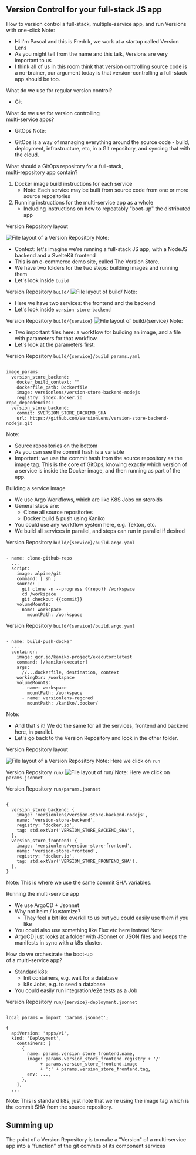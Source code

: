 ## Version Control for your full-stack JS app
How to version control a full-stack, multiple-service app, and run Versions with one-click
Note:
- Hi I'm Pascal and this is Fredrik, we work at a startup called Version Lens
- As you might tell from the name and this talk, Versions are very important to us
- I think all of us in this room think that version controlling source code is a no-brainer, our argument today is that version-controlling a full-stack app should be too.



What do we use for regular version control?
* Git <!-- .element: class="fragment" style="text-align: left;" -->

What do we use for version controlling <br/>multi-service apps? <!-- .element: class="fragment" -->
* GitOps <!-- .element: class="fragment" -->
Note:
- GitOps is a way of managing everything around the source code - build, deployment, infrastructure, etc, in a Git repository, and syncing that with the cloud.



What should a GitOps repository for a full-stack, <br/>multi-repository app contain?
1. Docker image build instructions for each service <!-- .element: class="fragment" -->
    - Note: Each service may be built from source code from one or more source repositories
1. Running instructions for the multi-service app as a whole <!-- .element: class="fragment" -->
    - Including instructions on how to repeatably "boot-up" the distributed app



Version Repository layout

![File layout of a Version Repository](/images/version-repo-layout.png "Version Repository Layout")
Note: 
- Context: let's imagine we're running a full-stack JS app, with a NodeJS backend and a SvelteKit frontend
- This is an e-commerce demo site, called The Version Store.
- We have two folders for the two steps: building images and running them
- Let's look inside `build`


Version Repository `build/`
![File layout of build/](/images/version-repo-build.png "Version Repository build/")
Note: 
- Here we have two services: the frontend and the backend
- Let's look inside `version-store-backend`


Version Repository `build/{service}`
![File layout of build/{service}](/images/version-repo-build-backend.png "Version Repository build/{service}")
Note: 
- Two important files here: a workflow for building an image, and a file with parameters for that workflow.
- Let's look at the parameters first:


Version Repository `build/{service}/build_params.yaml`
<pre><code data-trim data-noescape>
image_params:
  version_store_backend:
    docker_build_context: ""
    dockerfile_path: Dockerfile
    image: versionlens/version-store-backend-nodejs
    registry: index.docker.io
repo_dependencies:
  version_store_backend:
    commit: $VERSION_STORE_BACKEND_SHA
    url: https://github.com/VersionLens/version-store-backend-nodejs.git
</code></pre>
Note: 
- Source repositories on the bottom
- As you can see the commit hash is a variable
- Important: we use the commit hash from the source repository as the image tag. This is the core of GitOps, knowing exactly which version of a service is inside the Docker image, and then running as part of the app.


Building a service image
- We use Argo Workflows, which are like K8S Jobs on steroids <!-- .element: class="fragment" -->
- General steps are: <!-- .element: class="fragment" -->
  - Clone all source repositories
  - Docker build & push using Kaniko
- You could use any workflow system here, e.g. Tekton, etc. <!-- .element: class="fragment" -->
- We build all services in parallel, and steps can run in parallel if desired <!-- .element: class="fragment" -->


Version Repository `build/{service}/build.argo.yaml`

<pre><code data-trim data-noescape>
- name: clone-github-repo
  ...
  script:
    image: alpine/git
    command: [ sh ]
    source: |
      git clone -n --progress {{repo}} /workspace
      cd /workspace
      git checkout {{commit}}
    volumeMounts:
    - name: workspace
        mountPath: /workspace
</code></pre>


Version Repository `build/{service}/build.argo.yaml`

<pre><code data-trim data-noescape>
- name: build-push-docker
  ...
  container:
    image: gcr.io/kaniko-project/executor:latest
    command: [/kaniko/executor]
    args:
      //...dockerfile, destination, context
    workingDir: /workspace
    volumeMounts:
      - name: workspace
        mountPath: /workspace
      - name: versionlens-regcred
        mountPath: /kaniko/.docker/
</code></pre>
Note:
- And that's it! We do the same for all the services, frontend and backend here, in parallel.
- Let's go back to the Version Repository and look in the other folder.



Version Repository layout

![File layout of a Version Repository](/images/version-repo-layout.png "Version Repository Layout")
Note: Here we click on `run`


Version Repository `run/`
![File layout of run/](/images/version-repo-run.png "Version Repository run/")
Note: Here we click on `params.jsonnet`


Version Repository `run/params.jsonnet`
<pre><code data-trim data-noescape>
{
  version_store_backend: {
    image: 'versionlens/version-store-backend-nodejs',
    name: 'version-store-backend',
    registry: 'docker.io',
    tag: std.extVar('VERSION_STORE_BACKEND_SHA'),
  },
  version_store_frontend: {
    image: 'versionlens/version-store-frontend',
    name: 'version-store-frontend',
    registry: 'docker.io',
    tag: std.extVar('VERSION_STORE_FRONTEND_SHA'),
  },
}
</code></pre>
Note: This is where we use the same commit SHA variables.

Running the multi-service app
- We use ArgoCD + Jsonnet <!-- .element: class="fragment" -->
- Why not helm / kustomize? <!-- .element: class="fragment" -->
    - They feel a bit like overkill to us but you could easily use them if you like
- You could also use something like Flux etc here instead <!-- .element: class="fragment" -->
Note:
- ArgoCD just looks at a folder with JSonnet or JSON files and keeps the manifests in sync with a k8s cluster.

How do we orchestrate the boot-up<br/> of a multi-service app?
- Standard k8s: <!-- .element: class="fragment" -->
    - Init containers, e.g. wait for a database
    - k8s Jobs, e.g. to seed a database
- You could easily run integration/e2e tests as a Job <!-- .element: class="fragment" -->


Version Repository `run/{service}-deployment.jsonnet`

<pre><code data-trim data-noescape>
local params = import 'params.jsonnet';

{
  apiVersion: 'apps/v1',
  kind: 'Deployment',
    containers: [
      {
        name: params.version_store_frontend.name,
        image: params.version_store_frontend.registry + '/' 
             + params.version_store_frontend.image 
             + ':' + params.version_store_frontend.tag,
        env: ...,
      },
    ],
  ...
</code></pre>
Note: This is standard k8s, just note that we're using the image tag which is the commit SHA from the source repository.



## Summing up 

The point of a Version Repository is to make a "Version" of a multi-service app into a “function” of the git commits of its component services

